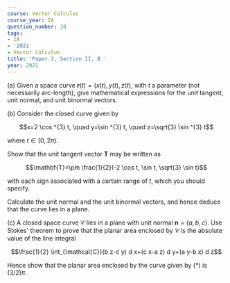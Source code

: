```yaml
---
course: Vector Calculus
course_year: IA
question_number: 38
tags:
- IA
- '2021'
- Vector Calculus
title: 'Paper 3, Section II, B '
year: 2021
---
```




(a) Given a space curve $\mathbf{r}(t)=(x(t), y(t), z(t)$, with $t$ a parameter (not necessarily arc-length), give mathematical expressions for the unit tangent, unit normal, and unit binormal vectors.

(b) Consider the closed curve given by

$$x=2 \cos ^{3} t, \quad y=\sin ^{3} t, \quad z=\sqrt{3} \sin ^{3} t$$

where $t \in[0,2 \pi)$.

Show that the unit tangent vector $\mathbf{T}$ may be written as

$$\mathbf{T}=\pm \frac{1}{2}(-2 \cos t, \sin t, \sqrt{3} \sin t)$$

with each sign associated with a certain range of $t$, which you should specify.

Calculate the unit normal and the unit binormal vectors, and hence deduce that the curve lies in a plane.

(c) A closed space curve $\mathcal{C}$ lies in a plane with unit normal $\mathbf{n}=(a, b, c)$. Use Stokes' theorem to prove that the planar area enclosed by $\mathcal{C}$ is the absolute value of the line integral

$$\frac{1}{2} \int_{\mathcal{C}}(b z-c y) d x+(c x-a z) d y+(a y-b x) d z$$

Hence show that the planar area enclosed by the curve given by $(*)$ is $(3 / 2) \pi$.